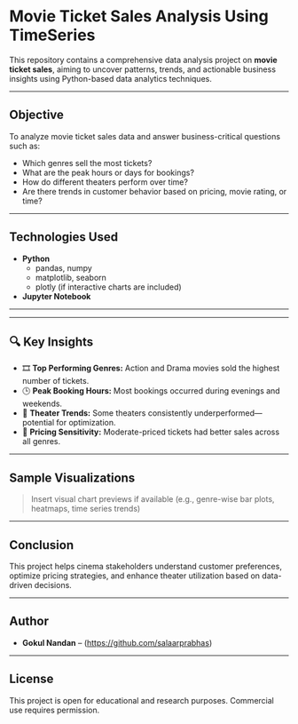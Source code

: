 # Movie Ticket Sales Analysis Using TimeSeries

This repository contains a comprehensive data analysis project on **movie ticket sales**, aiming to uncover patterns, trends, and actionable business insights using Python-based data analytics techniques.

---

## Objective

To analyze movie ticket sales data and answer business-critical questions such as:
- Which genres sell the most tickets?
- What are the peak hours or days for bookings?
- How do different theaters perform over time?
- Are there trends in customer behavior based on pricing, movie rating, or time?

---

## Technologies Used

- **Python**
  - pandas, numpy
  - matplotlib, seaborn
  - plotly (if interactive charts are included)
- **Jupyter Notebook**

---


---

## 🔍 Key Insights

- 🎞️ **Top Performing Genres:** Action and Drama movies sold the highest number of tickets.
- 🕒 **Peak Booking Hours:** Most bookings occurred during evenings and weekends.
- 🏢 **Theater Trends:** Some theaters consistently underperformed—potential for optimization.
- 💸 **Pricing Sensitivity:** Moderate-priced tickets had better sales across all genres.


---

## Sample Visualizations

> Insert visual chart previews if available (e.g., genre-wise bar plots, heatmaps, time series trends)

---

## Conclusion

This project helps cinema stakeholders understand customer preferences, optimize pricing strategies, and enhance theater utilization based on data-driven decisions.

---

## Author

- **Gokul Nandan** – (https://github.com/salaarprabhas)

---

## License

This project is open for educational and research purposes. Commercial use requires permission.




